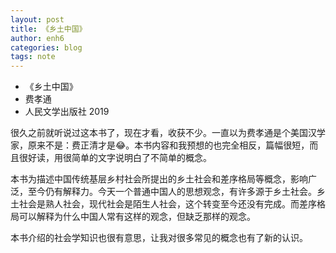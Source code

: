 ```yaml
---
layout: post
title: 《乡土中国》
author: enh6
categories: blog
tags: note
---
```


- 《乡土中国》
- 费孝通
- 人民文学出版社 2019

很久之前就听说过这本书了，现在才看，收获不少。一直以为费孝通是个美国汉学家，原来不是：费正清才是😂。本书内容和我预想的也完全相反，篇幅很短，而且很好读，用很简单的文字说明白了不简单的概念。

本书为描述中国传统基层乡村社会所提出的乡土社会和差序格局等概念，影响广泛，至今仍有解释力。今天一个普通中国人的思想观念，有许多源于乡土社会。乡土社会是熟人社会，现代社会是陌生人社会，这个转变至今还没有完成。而差序格局可以解释为什么中国人常有这样的观念，但缺乏那样的观念。

本书介绍的社会学知识也很有意思，让我对很多常见的概念也有了新的认识。

